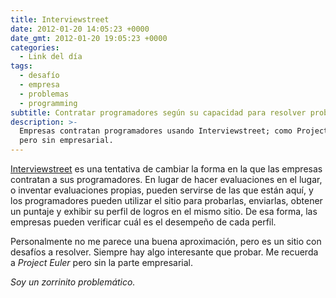 ```yaml
---
title: Interviewstreet
date: 2012-01-20 14:05:23 +0000
date_gmt: 2012-01-20 19:05:23 +0000
categories:
  - Link del día
tags:
  - desafío
  - empresa
  - problemas
  - programming
subtitle: Contratar programadores según su capacidad para resolver problemas
description: >-
  Empresas contratan programadores usando Interviewstreet; como Project Euler
  pero sin empresarial.
---
```



[Interviewstreet](http://www.interviewstreet.com/) es una tentativa de cambiar la forma en la que las empresas contratan a sus programadores. En lugar de hacer evaluaciones en el lugar, o inventar evaluaciones propias, pueden servirse de las que están aquí, y los programadores pueden utilizar el sitio para probarlas, enviarlas, obtener un puntaje y exhibir su perfil de logros en el mismo sitio. De esa forma, las empresas pueden verificar cuál es el desempeño de cada perfil.

Personalmente no me parece una buena aproximación, pero es un sitio con desafíos a resolver. Siempre hay algo interesante que probar. Me recuerda a _Project Euler_ pero sin la parte empresarial.

_Soy un zorrinito problemático._
